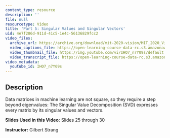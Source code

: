 ```yaml
---
content_type: resource
description: ''
file: null
resourcetype: Video
title: 'Part 5: Singular Values and Singular Vectors'
uid: 4e7f286d-911d-41c5-1e4c-56136829fcc2
video_files:
  archive_url: https://archive.org/download/mit-2020-vision/MIT_2020_Vision_Part_5_300k.mp4
  video_captions_file: https://open-learning-course-data-rc.s3.amazonaws.com/res-18-010-a-2020-vision-of-linear-algebra-spring-2020/6722e9880c33549d982781cb4bcb3ad7_IHO7_n7Y09s.vtt
  video_thumbnail_file: https://img.youtube.com/vi/IHO7_n7Y09s/default.jpg
  video_transcript_file: https://open-learning-course-data-rc.s3.amazonaws.com/res-18-010-a-2020-vision-of-linear-algebra-spring-2020/99194b291ac8239a570fae0243489684_IHO7_n7Y09s.pdf
video_metadata:
  youtube_id: IHO7_n7Y09s
---
```


Description
-----------

Data matrices in machine learning are not square, so they require a step beyond eigenvalues: The Singular Value Decomposition (SVD) expresses every matrix by its singular values and vectors.

**Slides Used in this Video:** Slides 25 through 30

**Instructor:** Gilbert Strang